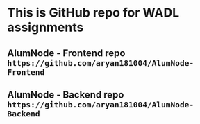 # This is GitHub repo for WADL assignments
## AlumNode - Frontend repo ` https://github.com/aryan181004/AlumNode-Frontend `
## AlumNode - Backend repo ` https://github.com/aryan181004/AlumNode-Backend`
